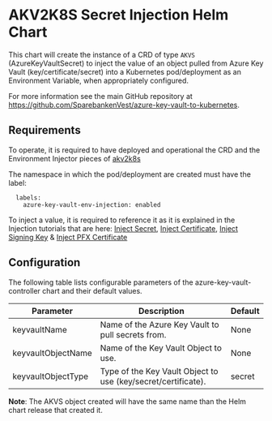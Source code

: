 # AKV2K8S Secret Injection Helm Chart

This chart will create the instance of a CRD of type ```AKVS``` (AzureKeyVaultSecret) to inject the value of an object pulled from Azure Key Vault (key/certificate/secret) into a Kubernetes pod/deployment as an Environment Variable, when appropriately configured.

For more information see the main GitHub repository at https://github.com/SparebankenVest/azure-key-vault-to-kubernetes.

## Requirements
To operate, it is required to have deployed and operational the CRD and the Environment Injector pieces of [akv2k8s](https://akv2k8s.io/installation/)

The namespace in which the pod/deployment are created must have the label:
```
  labels:
    azure-key-vault-env-injection: enabled
```

To inject a value, it is required to reference it as it is explained in the Injection tutorials that are here: [Inject Secret](https://akv2k8s.io/tutorials/env-injection/1-secret/), [Inject Certificate](https://akv2k8s.io/tutorials/env-injection/2-certificate/), [Inject Signing Key](https://akv2k8s.io/tutorials/env-injection/3-signing-key/) & [Inject PFX Certificate](https://akv2k8s.io/tutorials/env-injection/5-pfx-certificate/)

## Configuration

The following table lists configurable parameters of the azure-key-vault-controller chart and their default values.

|               Parameter                |                Description                   |                  Default                 |
| -------------------------------------- | -------------------------------------------- | -----------------------------------------|
| keyvaultName                           | Name of the Azure Key Vault to pull secrets from.             | None                 |
| keyvaultObjectName                     | Name of the Key Vault Object to use.      | None         |
| keyvaultObjectType                     | Type of the Key Vault Object to use (key/secret/certificate).     | secret |

**Note**: The AKVS object created will have the same name than the Helm chart release that created it.
